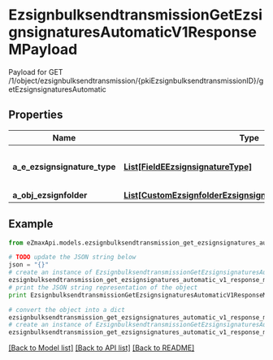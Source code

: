 # EzsignbulksendtransmissionGetEzsignsignaturesAutomaticV1ResponseMPayload

Payload for GET /1/object/ezsignbulksendtransmission/{pkiEzsignbulksendtransmissionID}/getEzsignsignaturesAutomatic

## Properties

Name | Type | Description | Notes
------------ | ------------- | ------------- | -------------
**a_e_ezsignsignature_type** | [**List[FieldEEzsignsignatureType]**](FieldEEzsignsignatureType.md) | All eEzsignsignatureType contained in the response | 
**a_obj_ezsignfolder** | [**List[CustomEzsignfolderEzsignsignaturesAutomaticResponse]**](CustomEzsignfolderEzsignsignaturesAutomaticResponse.md) |  | 

## Example

```python
from eZmaxApi.models.ezsignbulksendtransmission_get_ezsignsignatures_automatic_v1_response_m_payload import EzsignbulksendtransmissionGetEzsignsignaturesAutomaticV1ResponseMPayload

# TODO update the JSON string below
json = "{}"
# create an instance of EzsignbulksendtransmissionGetEzsignsignaturesAutomaticV1ResponseMPayload from a JSON string
ezsignbulksendtransmission_get_ezsignsignatures_automatic_v1_response_m_payload_instance = EzsignbulksendtransmissionGetEzsignsignaturesAutomaticV1ResponseMPayload.from_json(json)
# print the JSON string representation of the object
print EzsignbulksendtransmissionGetEzsignsignaturesAutomaticV1ResponseMPayload.to_json()

# convert the object into a dict
ezsignbulksendtransmission_get_ezsignsignatures_automatic_v1_response_m_payload_dict = ezsignbulksendtransmission_get_ezsignsignatures_automatic_v1_response_m_payload_instance.to_dict()
# create an instance of EzsignbulksendtransmissionGetEzsignsignaturesAutomaticV1ResponseMPayload from a dict
ezsignbulksendtransmission_get_ezsignsignatures_automatic_v1_response_m_payload_form_dict = ezsignbulksendtransmission_get_ezsignsignatures_automatic_v1_response_m_payload.from_dict(ezsignbulksendtransmission_get_ezsignsignatures_automatic_v1_response_m_payload_dict)
```
[[Back to Model list]](../README.md#documentation-for-models) [[Back to API list]](../README.md#documentation-for-api-endpoints) [[Back to README]](../README.md)


